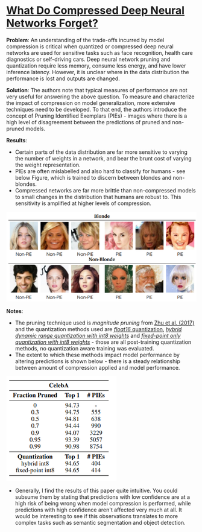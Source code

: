 # [What Do Compressed Deep Neural Networks Forget?](https://arxiv.org/pdf/1911.05248v2.pdf)

**Problem**: An understanding of the trade-offs incurred by model compression is critical when
quantized or compressed deep neural networks are used for sensitive tasks such as face recognition, health care diagnostics or self-driving cars. Deep neural network pruning and quantization require less memory, consume less energy, and have lower inference
latency. However, it is unclear where in the data distribution the performance is lost and outputs are changed.

**Solution**: The authors note that typical measures of performance are not very useful for answering the above question. To measure and characterize the impact of compression on model generalization, more extensive techniques need to be developed. To that end, the authors introduce the concept of Pruning Identified Exemplars (PIEs) - images where there is a high level of disagreement between the predictions of pruned and non-pruned models.

**Results**: 
* Certain parts of the data distribution are far more sensitive to varying the number of weights in a network, and bear the brunt cost of varying the weight representation.
* PIEs are often mislabelled and also hard to classify for humans - see below Figure, which is trained to discern between blondes and non-blondes.
* Compressed networks are far more brittle than non-compressed models to small changes in the distribution that humans are robust to. This sensitivity is amplified at higher levels of compression.

![BILD](../images/pruning_identified_examples.png?raw=true "Wireframe001")

**Notes**:
* The pruning technique used is *magnitude pruning* from [Zhu et al. (2017)](https://arxiv.org/abs/1710.01878) and the quantization methods used are [*float16* quantization](https://arxiv.org/pdf/1710.03740.pdf), [*hybrid dynamic range quantization with int8 weights*](https://www.isca-speech.org/archive/Interspeech_2016/abstracts/0128.html) and [*fixed-point only quantization with int8 weights*](https://research.google/pubs/pub37631/) - those are all post-training quantization methods, no quantization aware training was evaluated. 
* The extent to which these methods impact model performance by altering predictions is shown below - there is a steady relationship between amount of compression applied and model performance. 

![BILD](../images/pie_extent.png?raw=true "Wireframe001")

* Generally, I find the results of this paper quite intuitive. You could subsume them by stating that predictions with low confidence are at a high risk of being wrong when model compression is performed, while predictions with high confidence aren't affected very much at all. It would be interesting to see if this observations translates to more complex tasks such as semantic segmentation and object detection.
